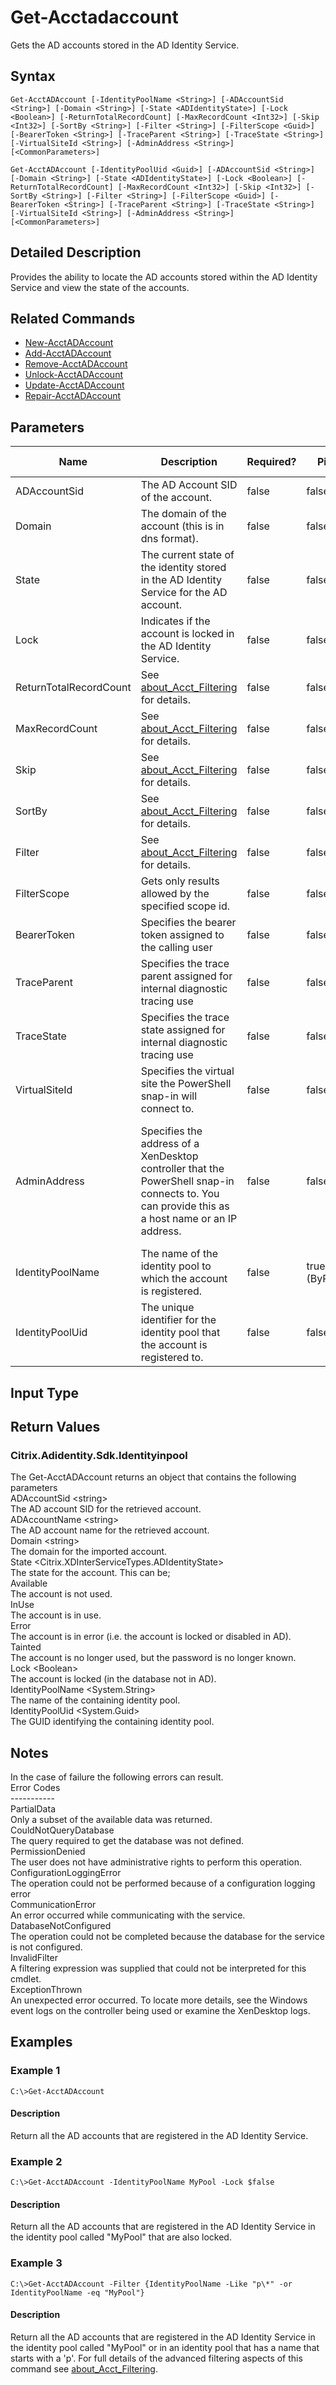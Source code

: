 ﻿
# Get-Acctadaccount
Gets the AD accounts stored in the AD Identity Service.
## Syntax

```
Get-AcctADAccount [-IdentityPoolName <String>] [-ADAccountSid <String>] [-Domain <String>] [-State <ADIdentityState>] [-Lock <Boolean>] [-ReturnTotalRecordCount] [-MaxRecordCount <Int32>] [-Skip <Int32>] [-SortBy <String>] [-Filter <String>] [-FilterScope <Guid>] [-BearerToken <String>] [-TraceParent <String>] [-TraceState <String>] [-VirtualSiteId <String>] [-AdminAddress <String>] [<CommonParameters>]  
  
Get-AcctADAccount [-IdentityPoolUid <Guid>] [-ADAccountSid <String>] [-Domain <String>] [-State <ADIdentityState>] [-Lock <Boolean>] [-ReturnTotalRecordCount] [-MaxRecordCount <Int32>] [-Skip <Int32>] [-SortBy <String>] [-Filter <String>] [-FilterScope <Guid>] [-BearerToken <String>] [-TraceParent <String>] [-TraceState <String>] [-VirtualSiteId <String>] [-AdminAddress <String>] [<CommonParameters>]
```

## Detailed Description
Provides the ability to locate the AD accounts stored within the AD Identity Service and view the state of the accounts.


## Related Commands

* [New-AcctADAccount](../New-AcctADAccount/)
* [Add-AcctADAccount](../Add-AcctADAccount/)
* [Remove-AcctADAccount](../Remove-AcctADAccount/)
* [Unlock-AcctADAccount](../Unlock-AcctADAccount/)
* [Update-AcctADAccount](../Update-AcctADAccount/)
* [Repair-AcctADAccount](../Repair-AcctADAccount/)
## Parameters
| Name   | Description | Required? | Pipeline Input | Default Value |
| --- | --- | --- | --- | --- |
| ADAccountSid | The AD Account SID of the account. | false | false |  |
| Domain | The domain of the account (this is in dns format). | false | false |  |
| State | The current state of the identity stored in the AD Identity Service for the AD account. | false | false |  |
| Lock | Indicates if the account is locked in the AD Identity Service. | false | false |  |
| ReturnTotalRecordCount | See [about\_Acct\_Filtering](../about_Acct_Filtering/) for details. | false | false | false |
| MaxRecordCount | See [about\_Acct\_Filtering](../about_Acct_Filtering/) for details. | false | false | 250 |
| Skip | See [about\_Acct\_Filtering](../about_Acct_Filtering/) for details. | false | false | 0 |
| SortBy | See [about\_Acct\_Filtering](../about_Acct_Filtering/) for details. | false | false |  |
| Filter | See [about\_Acct\_Filtering](../about_Acct_Filtering/) for details. | false | false |  |
| FilterScope | Gets only results allowed by the specified scope id. | false | false |  |
| BearerToken | Specifies the bearer token assigned to the calling user | false | false |  |
| TraceParent | Specifies the trace parent assigned for internal diagnostic tracing use | false | false |  |
| TraceState | Specifies the trace state assigned for internal diagnostic tracing use | false | false |  |
| VirtualSiteId | Specifies the virtual site the PowerShell snap-in will connect to. | false | false |  |
| AdminAddress | Specifies the address of a XenDesktop controller that the PowerShell snap-in connects to.  You can provide this as a host name or an IP address. | false | false | LocalHost. Once a value is provided by any cmdlet, this value becomes the default. |
| IdentityPoolName | The name of the identity pool to which the account is registered. | false | true (ByPropertyName) |  |
| IdentityPoolUid | The unique identifier for the identity pool that the account is registered to. | false | false |  |

## Input Type

### 

## Return Values

### Citrix.Adidentity.Sdk.Identityinpool
The Get-AcctADAccount returns an object that contains the following parameters  
        ADAccountSid &lt;string&gt;  
            The AD account SID for the retrieved account.  
        ADAccountName &lt;string&gt;  
          The AD account name for the retrieved account.  
          Domain &lt;string&gt;  
            The domain for the imported account.  
        State &lt;Citrix.XDInterServiceTypes.ADIdentityState&gt;  
            The state for the account. This can be;  
                Available  
                    The account is not used.  
                InUse  
                    The account is in use.  
                Error  
                    The account is in error (i.e. the account is locked or disabled in AD).  
                Tainted  
                     The account is no longer used, but the password is no longer known.  
        Lock &lt;Boolean&gt;  
            The account is locked (in the database not in AD).  
        IdentityPoolName &lt;System.String&gt;  
            The name of the containing identity pool.  
        IdentityPoolUid &lt;System.Guid&gt;  
            The GUID identifying the containing identity pool.
## Notes
In the case of failure the following errors can result.  
    Error Codes  
    -----------  
    PartialData  
    Only a subset of the available data was returned.  
    CouldNotQueryDatabase  
    The query required to get the database was not defined.  
    PermissionDenied  
    The user does not have administrative rights to perform this operation.  
    ConfigurationLoggingError  
    The operation could not be performed because of a configuration logging error  
    CommunicationError  
    An error occurred while communicating with the service.  
    DatabaseNotConfigured  
    The operation could not be completed because the database for the service is not configured.  
    InvalidFilter  
    A filtering expression was supplied that could not be interpreted for this cmdlet.  
    ExceptionThrown  
    An unexpected error occurred.  To locate more details, see the Windows event logs on the controller being used or examine the XenDesktop logs.
## Examples

### Example 1

```
C:\>Get-AcctADAccount
```

#### Description
Return all the AD accounts that are registered in the AD Identity Service.
### Example 2

```
C:\>Get-AcctADAccount -IdentityPoolName MyPool -Lock $false
```

#### Description
Return all the AD accounts that are registered in the AD Identity Service in the identity pool called "MyPool" that are also locked.
### Example 3

```
C:\>Get-AcctADAccount -Filter {IdentityPoolName -Like "p\*" -or IdentityPoolName -eq "MyPool"}
```

#### Description
Return all the AD accounts that are registered in the AD Identity Service in the identity pool called "MyPool" or in an identity pool that has a name that starts with a 'p'.  For full details of the advanced filtering aspects of this command see [about\_Acct\_Filtering](../about_Acct_Filtering/).
